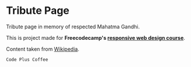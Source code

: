 # Tribute Page

Tribute page in memory of respected Mahatma Gandhi.

This is project made for **Freecodecamp's [responsive web design course](https://www.freecodecamp.org/learn)**.

Content taken from [Wikipedia](https://en.wikipedia.org/wiki/Mahatma_Gandhi).

`Code Plus Coffee`